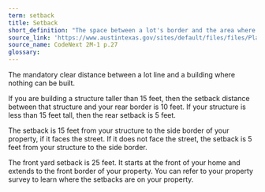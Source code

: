 ```yaml
---
term: setback
title: Setback
short_definition: "The space between a lot's border and the area where a building can be built. Setbacks typically cannot have anything built on them."
source_link: 'https://www.austintexas.gov/sites/default/files/files/Planning/CodeNEXT/ALDC_PRD_23_LandDevelopmentCode_Combined_2017_0130_web.pdf'
source_name: CodeNext 2M-1 p.27
glossary:
---
```



The mandatory clear distance between a lot line and a building where nothing can be built.

If you are building a structure taller than 15 feet, then the setback distance between that structure and your rear border is 10 feet. If your structure is less than 15 feet tall, then the rear setback is 5 feet.

The setback is 15 feet from your structure to the side border of your property, if it faces the street. If it does not face the street, the setback is 5 feet from your structure to the side border.

The front yard setback is 25 feet. It starts at the front of your home and extends to the front border of your property. You can refer to your property survey to learn where the setbacks are on your property.

&nbsp;